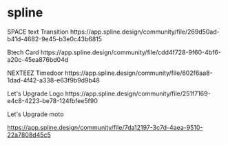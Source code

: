 # spline
<p>SPACE text Transition 
https://app.spline.design/community/file/269d50ad-b41d-4682-9e45-b3e0c43b6815</p>

<p>Btech Card 
https://app.spline.design/community/file/cdd4f728-9f60-4bf6-a20c-45ea876bd04d</p>

<p> NEXTEEZ Timedoor
https://app.spline.design/community/file/602f6aa8-1dad-4f42-a338-e63f9b9d9b48</p>

<p> Let's Upgrade Logo
https://app.spline.design/community/file/251f7169-e4c8-4223-be78-124fbfee5f90
</p>

<p> Let's Upgrade moto

https://app.spline.design/community/file/7da12197-3c7d-4aea-9510-22a7808d45c5
  
</p>
